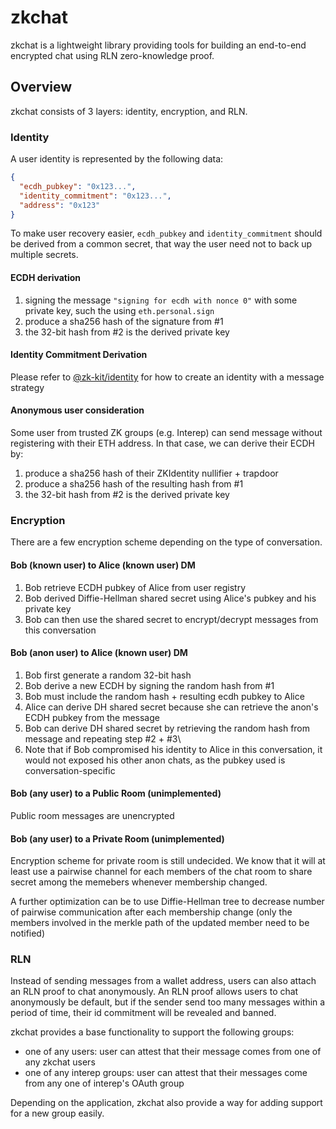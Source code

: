 # zkchat

zkchat is a lightweight library providing tools for building an end-to-end encrypted chat using RLN zero-knowledge proof.

## Overview
zkchat consists of 3 layers: identity, encryption, and RLN.

### Identity
A user identity is represented by the following data:

```json 
{
  "ecdh_pubkey": "0x123...",
  "identity_commitment": "0x123...",
  "address": "0x123" 
}
```

To make user recovery easier, `ecdh_pubkey` and `identity_commitment` should be derived from a common secret, that way the user need not to back up multiple secrets.

#### ECDH derivation
1. signing the message `"signing for ecdh with nonce 0"` with some private key, such the using `eth.personal.sign`
2. produce a sha256 hash of the signature from #1
3. the 32-bit hash from #2 is the derived private key

#### Identity Commitment Derivation
Please refer to [@zk-kit/identity](https://www.npmjs.com/package/@zk-kit/identity) for how to create an identity with a message strategy 

#### Anonymous user consideration
Some user from trusted ZK groups (e.g. Interep) can send message without registering with their ETH address. In that case, we can derive their ECDH by:
1. produce a sha256 hash of their ZKIdentity nullifier + trapdoor
2. produce a sha256 hash of the resulting hash from #1
3. the 32-bit hash from #2 is the derived private key

### Encryption
There are a few encryption scheme depending on the type of conversation.

#### Bob (known user) to Alice (known user) DM
1. Bob retrieve ECDH pubkey of Alice from user registry
2. Bob derived Diffie-Hellman shared secret using Alice's pubkey and his private key
3. Bob can then use the shared secret to encrypt/decrypt messages from this conversation

#### Bob (anon user) to Alice (known user) DM
1. Bob first generate a random 32-bit hash
2. Bob derive a new ECDH by signing the random hash from #1
3. Bob must include the random hash + resulting ecdh pubkey to Alice
4. Alice can derive DH shared secret because she can retrieve the anon's ECDH pubkey from the message
5. Bob can derive DH shared secret by retrieving the random hash from message and repeating step #2 + #3\
6. Note that if Bob compromised his identity to Alice in this conversation, it would not exposed his other anon chats, as the pubkey used is conversation-specific

#### Bob (any user) to a Public Room (unimplemented)
Public room messages are unencrypted

#### Bob (any user) to a Private Room (unimplemented)
Encryption scheme for private room is still undecided. We know that it will at least use a pairwise channel for each members of the chat room to share secret among the memebers whenever membership changed.

A further optimization can be to use Diffie-Hellman tree to decrease number of pairwise communication after each membership change (only the members involved in the merkle path of the updated member need to be notified) 

### RLN
Instead of sending messages from a wallet address, users can also attach an RLN proof to chat anonymously. An RLN proof allows users to chat anonymously be default, but if the sender send too many messages within a period of time, their id commitment will be revealed and banned.

zkchat provides a base functionality to support the following groups:
- one of any users: user can attest that their message comes from one of any zkchat users
- one of any interep groups: user can attest that their messages come from any one of interep's OAuth group

Depending on the application, zkchat also provide a way for adding support for a new group easily.
